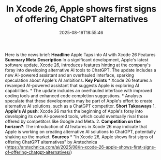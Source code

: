 ﻿---
title: "In Xcode 26, Apple shows first signs of offering ChatGPT alternatives"
date: "2025-08-19T18:55:46"
category: "Markets"
summary: ""
slug: "in xcode 26 apple shows first signs of offering chatgpt alte"
source_urls:
  - "https://arstechnica.com/ai/2025/08/in-xcode-26-apple-shows-first-signs-of-offering-chatgpt-alternatives/"
seo:
  title: "In Xcode 26, Apple shows first signs of offering ChatGPT alternatives | Hash n Hedge"
  description: ""
  keywords: ["news", "markets", "brief"]
---
Here is the news brief:  **Headline** Apple Taps into AI with Xcode 26 Features  **Summary Meta Description** In a significant development, Apple's latest software update, Xcode 26, introduces features hinting at the company's foray into developing alternative AI tools to ChatGPT. The update includes a new AI-powered assistant and an overhauled interface, sparking speculation about Apple's AI ambitions.  **Key Points**  * Xcode 26 features a revamped AI-powered assistant that suggests Apple is exploring AI capabilities. * The update includes an overhauled interface with improved coding tools and enhanced code completion suggestions. * Analysts speculate that these developments may be part of Apple's effort to create alternative AI solutions, such as a ChatGPT competitor.  **Short Takeaways**  1. **Apple's AI push**: Xcode 26 marks the beginning of Apple's foray into developing its own AI-powered tools, which could eventually rival those offered by competitors like Google and Meta. 2. **Competition on the horizon?**: The introduction of AI features in Xcode 26 may indicate that Apple is working on creating alternative AI solutions to ChatGPT, potentially shaking up the market.  **Sources**  * "In Xcode 26, Apple shows first signs of offering ChatGPT alternatives" by Arstechnica (https://arstechnica.com/ai/2025/08/in-xcode-26-apple-shows-first-signs-of-offering-chatgpt-alternatives/) 
